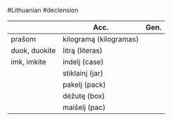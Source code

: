 #Lithuanian #declension 

|  | Acc. | Gen. |
| ---- | ---- | ---- |
| prašom | kilogramą (kilogramas) |  |
| duok, duokite | litrą (literas) |  |
| imk, imkite | indelį (case) |  |
|  | stiklainį (jar) |  |
|  | pakelį (pack) |  |
|  | dėžutę (box) |  |
|  | maišelį (pac) |  |

